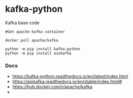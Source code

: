 # kafka-python
Kafka base code


```
#Get apache-kafka container

docker pull apache/kafka

python -m pip install kafka-python
python -m pip install aiokafka

```




### Docs 

- https://kafka-python.readthedocs.io/en/latest/index.html
- https://aiokafka.readthedocs.io/en/stable/index.html#
- https://hub.docker.com/r/apache/kafka
- 
